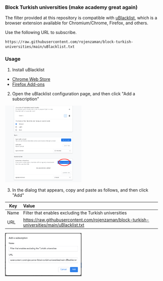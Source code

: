 ### Block Turkish universities (make academy great again)

The filter provided at this repository is compatible with [uBlacklist](https://github.com/iorate/uBlacklist), which is a browser extension available for Chromium/Chrome, Firefox, and others.

Use the following URL to subscribe.

```
https://raw.githubusercontent.com/rojenzaman/block-turkish-universities/main/uBlacklist.txt
```

### Usage

1. Install uBlacklist

 - [Chrome Web Store](https://chrome.google.com/webstore/detail/ublacklist/pncfbmialoiaghdehhbnbhkkgmjanfhe)
 - [Firefox Add-ons](https://addons.mozilla.org/en-US/firefox/addon/ublacklist/)

2. Open the uBlacklist configuration page, and then click "Add a subscription"

<img src="img/options-en.png" width="50%">

3. In the dialog that appears, copy and paste as follows, and then click "Add"

| Key  | Value                                                                                              |
| ---- | :------------------------------------------------------------------------------------------------- |
| Name | Filter that enables excluding the  Turkish universities                                            |
| URL  | https://raw.githubusercontent.com/rojenzaman/block-turkish-universities/main/uBlacklist.txt        |

<img src="img/dialog-en.png" width="50%">
